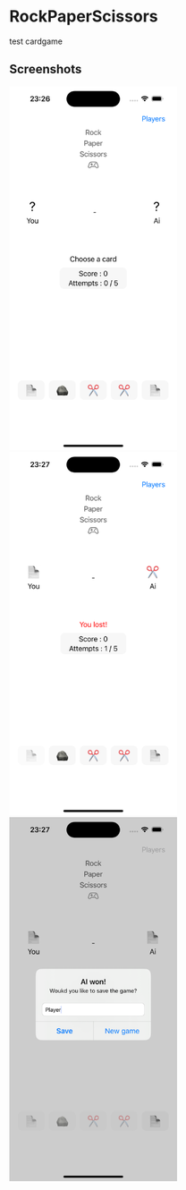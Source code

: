 # RockPaperScissors
test cardgame

## Screenshots

  <img src="./Screenshots/Simulator Screenshot - iPhone 14 Pro 16.4 - 2023-10-15 at 23.26.49.png" width="300">
  <img src="./Screenshots/Simulator Screenshot - iPhone 14 Pro 16.4 - 2023-10-15 at 23.27.00.png" width="300">
  <img src="./Screenshots/Simulator Screenshot - iPhone 14 Pro 16.4 - 2023-10-15 at 23.27.22.png" width="300">
